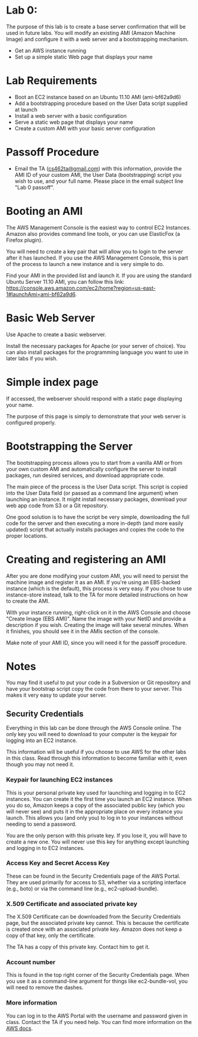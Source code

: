# Lab 0:

The purpose of this lab is to create a base server confirmation that will be used in future labs. You will modify an existing AMI (Amazon Machine Image) and configure it with a web server and a bootstrapping mechanism.

- Get an AWS instance running
- Set up a simple static Web page that displays your name

# Lab Requirements 

- Boot an EC2 instance based on an Ubuntu 11.10 AMI (ami-bf62a9d6)
- Add a bootstrapping procedure based on the User Data script supplied at launch
- Install a web server with a basic configuration
- Serve a static web page that displays your name
- Create a custom AMI with your basic server configuration

# Passoff Procedure 

- Email the TA (cs462ta@gmail.com) with this information, provide the AMI ID of your custom AMI, the User Data (bootstrapping) script you wish to use, and your full name. Please place in the email subject line "Lab 0 passoff".

# Booting an AMI 

The AWS Management Console is the easiest way to control EC2 Instances. Amazon also provides command line tools, or you can use ElasticFox (a Firefox plugin).

You will need to create a key pair that will allow you to login to the server after it has launched. If you use the AWS Management Console, this is part of the process to launch a new instance and is very simple to do.

Find your AMI in the provided list and launch it. If you are using the standard Ubuntu Server 11.10 AMI, you can follow this link: <https://console.aws.amazon.com/ec2/home?region=us-east-1#launchAmi=ami-bf62a9d6>.

# Basic Web Server 

Use Apache to create a basic webserver.

Install the necessary packages for Apache (or your server of choice). You can also install packages for the programming language you want to use in later labs if you wish.

# Simple index page

If accessed, the webserver should respond with a static page displaying your name.

The purpose of this page is simply to demonstrate that your web server is configured properly.

# Bootstrapping the Server 

The bootstrapping process allows you to start from a vanilla AMI or from your own custom AMI and automatically configure the server to install packages, run desired services, and download appropriate code.

The main piece of the process is the User Data script. This script is copied into the User Data field (or passed as a command line argument) when launching an instance. It might install necessary packages, download your web app code from S3 or a Git repository.

One good solution is to have the script be very simple, downloading the full code for the server and then executing a more in-depth (and more easily updated) script that actually installs packages and copies the code to the proper locations.

# Creating and registering an AMI

After you are done modifying your custom AMI, you will need to persist the machine image and register it as an AMI. If you're using an EBS-backed instance (which is the default), this process is very easy. If you chose to use instance-store instead, talk to the TA for more detailed instructions on how to create the AMI.

With your instance running, right-click on it in the AWS Console and choose "Create Image (EBS AMI)". Name the image with your NetID and provide a description if you wish. Creating the image will take several minutes. When it finishes, you should see it in the AMIs section of the console.

Make note of your AMI ID, since you will need it for the passoff procedure.

# Notes 
You may find it useful to put your code in a Subversion or Git repository and have your bootstrap script copy the code from there to your server. This makes it very easy to update your server.

## Security Credentials
Everything in this lab can be done through the AWS Console online. The only key you will need to download to your computer is the keypair for logging into an EC2 instance.

This information will be useful if you choose to use AWS for the other labs in this class. Read through this information to become familiar with it, even though you may not need it.

### Keypair for launching EC2 instances
This is your personal private key used for launching and logging in to EC2 instances. You can create it the first time you launch an EC2 instance. When you do so, Amazon keeps a copy of the associated public key (which you will never see) and puts it in the appropriate place on every instance you launch. This allows you (and only you) to log in to your instances without needing to send a password.

You are the only person with this private key. If you lose it, you will have to create a new one. You will never use this key for anything except launching and logging in to EC2 instances.

### Access Key and Secret Access Key
These can be found in the Security Credentials page of the AWS Portal. They are used primarily for access to S3, whether via a scripting interface (e.g., boto) or via the command line (e.g., ec2-upload-bundle).

### X.509 Certificate and associated private key
The X.509 Certificate can be downloaded from the Security Credentials page, but the associated private key cannot. This is because the certificate is created once with an associated private key. Amazon does not keep a copy of that key, only the certificate.

The TA has a copy of this private key. Contact him to get it.

### Account number
This is found in the top right corner of the Security Credentials page. When you use it as a command-line argument for things like ec2-bundle-vol, you will need to remove the dashes.

### More information

You can log in to the AWS Portal with the username and password given in class.
Contact the TA if you need help.
You can find more information on the [AWS docs](http://docs.amazonwebservices.com/AWSSecurityCredentials/1.0/AboutAWSCredentials.html#AccessKeys).

